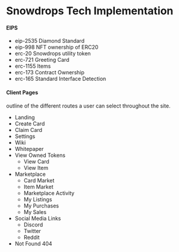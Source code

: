 # Snowdrops Tech Implementation

#### EIPS

- eip-2535 Diamond Standard
- eip-998 NFT ownership of ERC20
- erc-20 Snowdrops utility token
- erc-721 Greeting Card
- erc-1155 Items
- erc-173 Contract Ownership
- erc-165 Standard Interface Detection

#### Client Pages

outline of the different routes a user can select throughout the site.

- Landing
- Create Card
- Claim Card
- Settings
- Wiki
- Whitepaper
- View Owned Tokens
  - View Card
  - View Item
- Marketplace
  - Card Market
  - Item Market
  - Marketplace Activity
  - My Listings
  - My Purchases
  - My Sales
- Social Media Links
  - Discord
  - Twitter
  - Reddit
- Not Found 404
